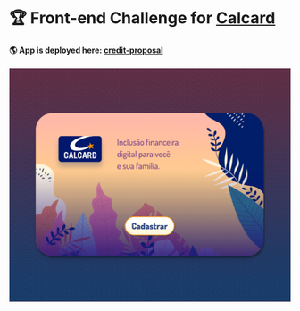 # 🏆 Front-end Challenge for [Calcard](https://github.com/calcardev/technical-evaluation/blob/master/README.md)



#### 🌎 App is deployed here: [credit-proposal](https://credit-proposal.vercel.app/)

![Preview](preview.png)